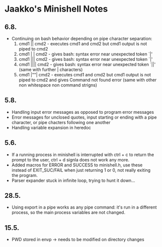 # Jaakko's Minishell Notes

## 6.8.
- Continuing on bash behavior depending on pipe character separation:
	1. cmd1 || cmd2 - executes cmd1 and cmd2 but cmd1 output is not piped to cmd2
	2. cmd1 | | cmd2 - gives bash: syntax error near unexpected token `|'
	3. cmd1 ||| cmd2 - gives bash: syntax error near unexpected token `|'
	4. cmd1 |||| cmd2 - gives bash: syntax error near unexpected token `||' (same with further | characters)
	5. cmd1 |""| cmd2 - executes cmd1 and cmd2 but cmd1 output is not piped to cmd2 and gives Command not found error (same with other non whitespace non command strigns)

## 5.8.
- Handling input error messages as opposed to program error messages
- Error messages for unclosed quotes, input starting or ending with a pipe character, or pipe chacters following one another
- Handling variable expansion in heredoc

## 5.6.
- If a running process in minishell is interrupted with ctrl + c to return the prompt to the user, ctrl + d signla does not work any more.
- Added macros for ERROR and SUCCESS to minishell.h, use these instead of EXIT_SUC/FAIL when just returning 1 or 0, not really exiting the program.
- Parser expander stuck in infinite loop, trying to hunt it down...

## 28.5.
- Using export in a pipe works as any pipe command: it's run in a different process, so the main process variables are not changed.

## 15.5.
- PWD stored in envp -> needs to be modified on directory changes